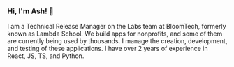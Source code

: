 ### Hi, I'm Ash! 👋

I am a Technical Release Manager on the Labs team at BloomTech, formerly known as Lambda School. We build apps for nonprofits, and some of them are currently being used by thousands. I manage the creation, development, and testing of these applications. I have over 2 years of experience in React, JS, TS, and Python. 
